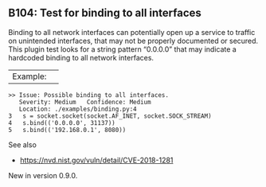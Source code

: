 B104: Test for binding to all interfaces
----------------------------------------

Binding to all network interfaces can potentially open up a service to
traffic on unintended interfaces, that may not be properly documented or
secured. This plugin test looks for a string pattern “0.0.0.0” that may
indicate a hardcoded binding to all network interfaces.

|          |     |
|----------|-----|
| Example: |     |

    >> Issue: Possible binding to all interfaces.
       Severity: Medium   Confidence: Medium
       Location: ./examples/binding.py:4
    3   s = socket.socket(socket.AF_INET, socket.SOCK_STREAM)
    4   s.bind(('0.0.0.0', 31137))
    5   s.bind(('192.168.0.1', 8080))

See also

-   <a href="https://nvd.nist.gov/vuln/detail/CVE-2018-1281" class="uri reference external">https://nvd.nist.gov/vuln/detail/CVE-2018-1281</a>

<span class="versionmodified">New in version 0.9.0.</span>
